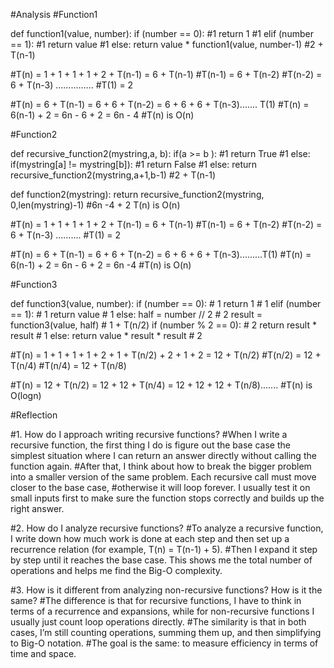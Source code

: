#Analysis
#Function1

def function1(value, number):
	if (number == 0):      #1
		return 1           #1
	elif (number == 1):    #1
		return value       #1
	else:
		return value * function1(value, number-1)     #2 + T(n-1)

#T(n) = 1 + 1 + 1 + 1 + 2 + T(n-1) = 6 + T(n-1)
#T(n-1) = 6 + T(n-2)
#T(n-2) = 6 + T(n-3)
...............
#T(1) = 2

#T(n) = 6 + T(n-1) = 6 + 6 + T(n-2) = 6 + 6 + 6 + T(n-3)....... T(1)
#T(n) = 6(n-1) + 2 = 6n - 6 + 2 = 6n - 4
#T(n) is O(n)

#Function2

def recursive_function2(mystring,a, b):
	if(a >= b ):                            #1
		return True                         #1
	else:
		if(mystring[a] != mystring[b]):     #1
			return False                    #1
		else:
			return recursive_function2(mystring,a+1,b-1)     #2 + T(n-1)
 
def function2(mystring):
	return recursive_function2(mystring, 0,len(mystring)-1) #6n -4 + 2 T(n) is O(n)

#T(n) = 1 + 1 + 1 + 1 + 2 + T(n-1) = 6 + T(n-1)
#T(n-1) = 6 + T(n-2)
#T(n-2) = 6 + T(n-3)
..........
#T(1) = 2

#T(n) = 6 + T(n-1) = 6 + 6 + T(n-2) = 6 + 6 + 6 + T(n-3).........T(1)
#T(n) = 6(n-1) + 2 = 6n - 6 + 2 = 6n -4
#T(n) is O(n)


#Function3

def function3(value, number):
    if (number == 0):             # 1
        return 1                  # 1
    elif (number == 1):           # 1
        return value              # 1
    else:
        half = number // 2        # 2
        result = function3(value, half)   # 1 + T(n/2)
        if (number % 2 == 0):     # 2
            return result * result        # 1
        else:
            return value * result * result   # 2


#T(n) = 1 + 1 + 1 + 1 + 2 + 1 + T(n/2) + 2 + 1 + 2 = 12 + T(n/2)
#T(n/2) = 12 + T(n/4)
#T(n/4) = 12 + T(n/8)

#T(n) = 12 + T(n/2) = 12 + 12 + T(n/4) = 12 + 12 + 12 + T(n/8).......
#T(n) is O(logn)



#Reflection

#1. How do I approach writing recursive functions?
#When I write a recursive function, the first thing I do is figure out the base case the simplest situation where I can return an answer directly without calling the function again. 
#After that, I think about how to break the bigger problem into a smaller version of the same problem. Each recursive call must move closer to the base case, 
#otherwise it will loop forever. I usually test it on small inputs first to make sure the function stops correctly and builds up the right answer.

#2. How do I analyze recursive functions?
#To analyze a recursive function, I write down how much work is done at each step and then set up a recurrence relation (for example, T(n) = T(n-1) + 5). 
#Then I expand it step by step until it reaches the base case. This shows me the total number of operations and helps me find the Big-O complexity.

#3. How is it different from analyzing non-recursive functions? How is it the same?
#The difference is that for recursive functions, I have to think in terms of a recurrence and expansions, while for non-recursive functions I usually just count loop operations directly. 
#The similarity is that in both cases, I’m still counting operations, summing them up, and then simplifying to Big-O notation. 
#The goal is the same: to measure efficiency in terms of time and space.